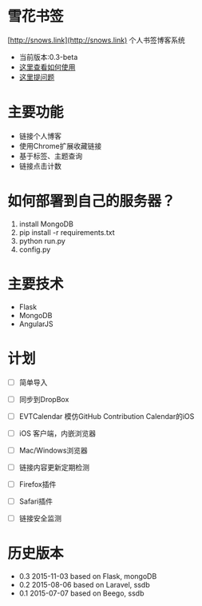 # 雪花书签

[http://snows.link](http://snows.link)
个人书签博客系统

- 当前版本:0.3-beta
- [这里查看如何使用](https://github.com/everettjf/snows.link/blob/master/TUTORIAL.md)
- [这里提问题](https://github.com/everettjf/snows.link/issues)

# 主要功能
- 链接个人博客
- 使用Chrome扩展收藏链接
- 基于标签、主题查询
- 链接点击计数

# 如何部署到自己的服务器？
1. install MongoDB
2. pip install -r requirements.txt
3. python run.py
4. config.py

# 主要技术
- Flask
- MongoDB
- AngularJS

# 计划
- [ ] 简单导入
- [ ] 同步到DropBox
- [ ] EVTCalendar 模仿GitHub Contribution Calendar的iOS
- [ ] iOS 客户端，内嵌浏览器
- [ ] Mac/Windows浏览器
- [ ] 链接内容更新定期检测
- [ ] Firefox插件
- [ ] Safari插件
- [ ] 链接安全监测


# 历史版本

- 0.3 2015-11-03 based on Flask, mongoDB
- 0.2 2015-08-06 based on Laravel, ssdb
- 0.1 2015-07-07 based on Beego, ssdb



